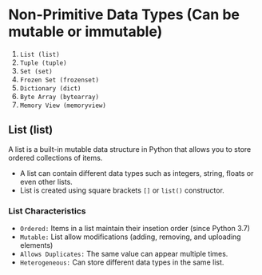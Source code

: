 # Non-Primitive Data Types (Can be mutable or immutable)

1. `List (list)`
2. `Tuple (tuple)`
3. `Set (set)`
4. `Frozen Set (frozenset)`
5. `Dictionary (dict)`
6. `Byte Array (bytearray)`
7. `Memory View (memoryview)`

## List (list)

A list is a built-in mutable data structure in Python that allows you to store ordered collections of items.

- A list can contain different data types such as integers, string, floats or even other lists.
- List is created using square brackets `[]` or `list()` constructor.

### List Characteristics

- `Ordered:` Items in a list maintain their insetion order (since Python 3.7)
- `Mutable:` List allow modifications (adding, removing, and uploading elements)
- `Allows Duplicates:` The same value can appear multiple times.
- `Heterogeneous:` Can store different data types in the same list.
